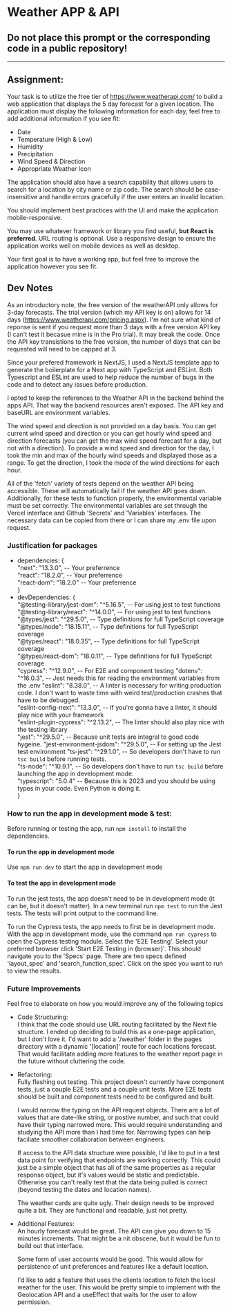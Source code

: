 # Weather APP & API

## Do not place this prompt or the corresponding code in a public repository!

---

## Assignment:

Your task is to utilize the free tier of https://www.weatherapi.com/ to build a web application that displays the 5 day forecast for a given location. The application must display the following information for each day, feel free to add additional information if you see fit:

- Date
- Temperature (High & Low)
- Humidity
- Precipitation
- Wind Speed & Direction
- Appropriate Weather Icon

The application should also have a search capability that allows users to search for a location by city name or zip code. The search should be case-insensitive and handle errors gracefully if the user enters an invalid location.

You should implement best practices with the UI and make the application mobile-responsive.

You may use whatever framework or library you find useful, **but React is preferred**. URL routing is optional. Use a responsive design to ensure the application works well on mobile devices as well as desktop.

Your first goal is to have a working app, but feel free to improve the application however you see fit.

## Dev Notes

As an introductory note, the free version of the weatherAPI only allows for 3-day forecasts. The trial version (which my API key is on) allows for 14 days (https://www.weatherapi.com/pricing.aspx). I'm not sure what kind of reponse is sent if you request more than 3 days with a free version API key (I can't test it becasue mine is in the Pro trial). It may break the code. Once the API key transistions to the free version, the number of days that can be requested will need to be capped at 3.  

Since your prefered framework is NextJS, I used a NextJS template app to generate the boilerplate for a Next app with TypeScript and ESLint. Both Typescript and ESLint are used to help reduce the number of bugs in the code and to detect any issues before production.  

I opted to keep the references to the Weather API in the backend behind the apps API. That way the backend resources aren't exposed. The API key and baseURL are environment variables.  

The wind speed and direction is not provided on a day basis. You can get current wind speed and direction or you can get hourly wind speed and direction forecasts (you can get the max wind speed forecast for a day, but not with a direction). To provide a wind speed and direction for the day, I took the min and max of the hourly wind speeds and displayed those as a range. To get the direction, I took the mode of the wind directions for each hour.  

All of the 'fetch' variety of tests depend on the weather API being accessible. These will automatically fail if the weather API goes down. Additionally, for these tests to function properly, the environmental variable must be set correctly. The environmental variables are set through the Vercel interface and Github 'Secrets' and 'Variables' interfaces. The necessary data can be copied from there or I can share my .env file upon request.  

### Justification for packages
- dependencies: {  
"next": "13.3.0", -- Your preferrence  
"react": "18.2.0", -- Your preferrence  
"react-dom": "18.2.0" -- Your preferrence  
}  
- devDependencies: {  
"@testing-library/jest-dom": "^5.16.5", -- For using jest to test functions  
"@testing-library/react": "^14.0.0",  -- For using jest to test functions  
"@types/jest": "^29.5.0", -- Type definitions for full TypeScript coverage   
"@types/node": "18.15.11", -- Type definitions for full TypeScript coverage  
"@types/react": "18.0.35",  -- Type definitions for full TypeScript coverage  
"@types/react-dom": "18.0.11",  -- Type definitions for full TypeScript coverage  
"cypress": "^12.9.0",  -- For E2E and component testing
"dotenv": "^16.0.3", -- Jest needs this for reading the environment variables from the .env
"eslint": "8.38.0", -- A linter is necessary for writing production code. I don't want to waste time with weird test/production crashes that have to be debugged.  
"eslint-config-next": "13.3.0", -- If you're gonna have a linter, it should play nice with your framework   
"eslint-plugin-cypress": "^2.13.2", -- The linter should also play nice with the testing library   
"jest": "^29.5.0", -- Because unit tests are integral to good code hygeine. 
"jest-environment-jsdom": "^29.5.0", -- For setting up the Jest test environment 
"ts-jest": "^29.1.0", -- So developers don't have to run `tsc build` before running tests.  
"ts-node": "^10.9.1", -- So developers don't have to run `tsc build` before launching the app in development mode.  
"typescript": "5.0.4" -- Because this is 2023 and you should be using types in your code. Even Python is doing it.  
}  

### How to run the app in development mode & test:
Before running or testing the app, run `npm install` to install the dependencies.
#### To run the app in development mode
Use `npm run dev` to start the app in development mode
#### To test the app in development mode
To run the jest tests, the app doesn't need to be in development mode (it can be, but it doesn't matter). In a new terminal run `npm test` to run the Jest tests. The tests will print output to the command line.

To run the Cypress tests, the app needs to first be in development mode. With the app in development mode, use the command `npm run cypress` to open the Cypress testing module. Select the 'E2E Testing'. Select your preferred browser click 'Start E2E Testing in {browser}'. This should navigate you to the 'Specs' page. There are two specs defined 'layout_spec' and 'search_function_spec'. Click on the spec you want to run to view the results.

### Future Improvements

Feel free to elaborate on how you would improve any of the following topics

- Code Structuring:  
  I think that the code should use URL routing facilitated by the Next file structure. I ended up deciding to build this as a one-page application, but I don't love it. I'd want to add a '/weather' folder in the pages directory with a dynamic '[location]' route for each locations forecast. That would facilitate adding more features to the weather report page in the future without cluttering the code.  

- Refactoring:  
  Fully fleshing out testing. This project doesn't currently have component tests, just a couple E2E tests and a couple unit tests. More E2E tests should be built and component tests need to be configured and built.  

  I would narrow the typing on the API request objects. There are a lot of values that are date-like string, or postive number, and such that could have their typing narrowed more. This would require understanding and studying the API more than I had time for. Narrowing types can help faciliate smoother collaboration between engineers.  

  If access to the API data structure were possible, I'd like to put in a test data point for verifying that endpoints are working correctly. This could just be a simple object that has all of the same properties as a regular response object, but it's values would be static and predictable. Otherwise you can't really test that the data being pulled is correct (beyond testing the dates and location names).  

  The weather cards are quite ugly. Their design needs to be improved quite a bit. They are functional and readable, just not pretty.
   
- Additional Features:  
  An hourly forecast would be great. The API can give you down to 15 minutes increments. That might be a nit obscene, but it would be fun to build out that interface.

  Some form of user accounts would be good. This would allow for persistence of unit preferences and features like a default location.  

  I'd like to add a feature that uses the clients location to fetch the local weather for the user. This would be pretty simple to implement with the Geolocation API and a useEffect that waits for the user to allow permission.  
